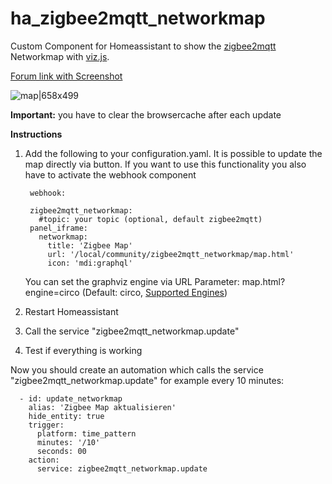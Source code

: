 # ha_zigbee2mqtt_networkmap
Custom Component for Homeassistant to show the [zigbee2mqtt](https://github.com/Koenkk/zigbee2mqtt) Networkmap with [viz.js](https://github.com/mdaines/viz.js/).

[Forum link with Screenshot](https://community.home-assistant.io/t/zigbee2mqtt-show-the-networkmap-in-hassio/89116)

![map|658x499](map.gif)

**Important:** you have to clear the browsercache after each update


**Instructions**
1. Add the following to your configuration.yaml. It is possible to update the map directly via button. If you want to use this functionality you also have to activate the webhook component

        webhook:
        
        zigbee2mqtt_networkmap:
          #topic: your topic (optional, default zigbee2mqtt)
        panel_iframe:
          networkmap:
            title: 'Zigbee Map'
            url: '/local/community/zigbee2mqtt_networkmap/map.html'
            icon: 'mdi:graphql'
    You can set the graphviz engine via URL Parameter:
    map.html?engine=circo (Default: circo, [Supported Engines](https://github.com/mdaines/viz.js/wiki/Supported-Graphviz-Features))  
    
2. Restart Homeassistant
3. Call the service "zigbee2mqtt_networkmap.update"
4. Test if everything is working

Now you should create an automation which calls the service  "zigbee2mqtt_networkmap.update" for example every 10 minutes:

      - id: update_networkmap
        alias: 'Zigbee Map aktualisieren'  
        hide_entity: true  
        trigger:
          platform: time_pattern
          minutes: '/10'
          seconds: 00
        action:
          service: zigbee2mqtt_networkmap.update
